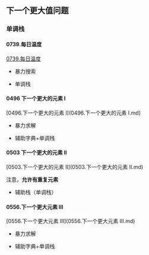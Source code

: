 ## 下一个更大值问题

### 单调栈

#### 0739.每日温度

[0739.每日温度](0739.每日温度.md)

* 暴力搜索

* 单调栈

#### 0496 下一个更大的元素 I

[0496.下一个更大的元素 I](0496.下一个更大的元素 I.md)

* 暴力求解

* 辅助字典+单调栈

#### 0503 下一个更大的元素 II

[0503.下一个更大的元素 II](0503.下一个更大的元素 II.md)

注意，**允许有重复元素**

* 辅助栈（单调栈）

#### 0556.下一个更大元素 III

[0556.下一个更大元素 III](0556.下一个更大元素 III.md)


* 暴力求解

* 辅助字典+单调栈